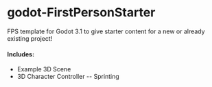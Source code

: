 # godot-FirstPersonStarter
FPS template for Godot 3.1 to give starter content for a new or already existing project!

#### Includes:
- Example 3D Scene
- 3D Character Controller
-- Sprinting
